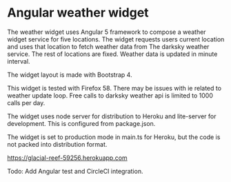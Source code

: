 # Angular weather widget
The weather widget uses Angular 5 framework to compose a weather widget 
service for five locations. The widget requests users current location and uses that 
location to fetch weather data from The darksky weather service. The
rest of locations are fixed. Weather data is updated in minute interval. 

The widget layout is made with Bootstrap 4. 

This widget is tested with Firefox 58. There may be issues with ie related
to weather update loop. 
Free calls to darksky weather api is limited to 1000 calls per day.

The widget uses node server for distribution to Heroku and
lite-server for development. This is configured from package.json. 

The widget is set to production mode in main.ts for Heroku, but the code is not
packed into distribution format. 

https://glacial-reef-59256.herokuapp.com

Todo:
    Add Angular test and CircleCI integration.